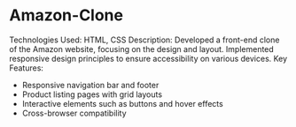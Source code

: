 # Amazon-Clone
Technologies Used: HTML, CSS
Description: Developed a front-end clone of the Amazon website, focusing on the design and layout. Implemented responsive design principles to ensure accessibility on various devices.
Key Features:
- Responsive navigation bar and footer
- Product listing pages with grid layouts
- Interactive elements such as buttons and hover effects
- Cross-browser compatibility
